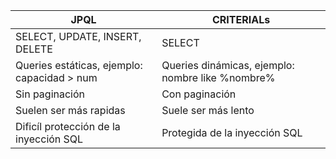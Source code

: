| JPQL                                        | CRITERIALs                                       |
|---------------------------------------------|--------------------------------------------------|
| SELECT, UPDATE, INSERT, DELETE              | SELECT                                           |
| Queries estáticas, ejemplo: capacidad > num | Queries dinámicas, ejemplo: nombre like %nombre% |
| Sin paginación                              | Con paginación                                   |
| Suelen ser más rapidas                      | Suele ser más lento                              |
| Dificíl protección de la inyección SQL      | Protegida de la inyección SQL                    |
